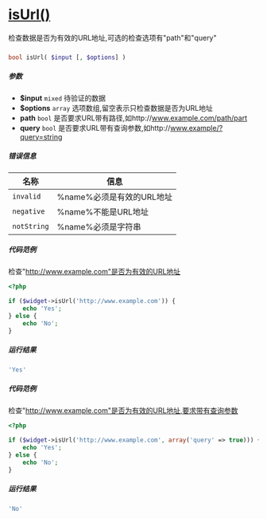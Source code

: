[isUrl()](http://twinh.github.io/widget/api/isUrl)
==================================================

检查数据是否为有效的URL地址,可选的检查选项有"path"和"query"

### 
```php
bool isUrl( $input [, $options] )
```

##### 参数
* **$input** `mixed` 待验证的数据
* **$options** `array` 选项数组,留空表示只检查数据是否为URL地址
* 	**path** `bool` 是否要求URL带有路径,如http://www.example.com/path/part
* 	**query** `bool` 是否要求URL带有查询参数,如http://www.example/?query=string


##### 错误信息
| **名称**              | **信息**                                                       | 
|-----------------------|----------------------------------------------------------------|
| `invalid`             | %name%必须是有效的URL地址                                      |
| `negative`            | %name%不能是URL地址                                            |
| `notString`           | %name%必须是字符串                                             |


##### 代码范例
检查"http://www.example.com"是否为有效的URL地址
```php
<?php
 
if ($widget->isUrl('http://www.example.com')) {
    echo 'Yes';
} else {
    echo 'No';
}
```
##### 运行结果
```php
'Yes'
```
##### 代码范例
检查"http://www.example.com"是否为有效的URL地址,要求带有查询参数
```php
<?php
 
if ($widget->isUrl('http://www.example.com', array('query' => true))) {
    echo 'Yes';
} else {
    echo 'No';
}
```
##### 运行结果
```php
'No'
```
